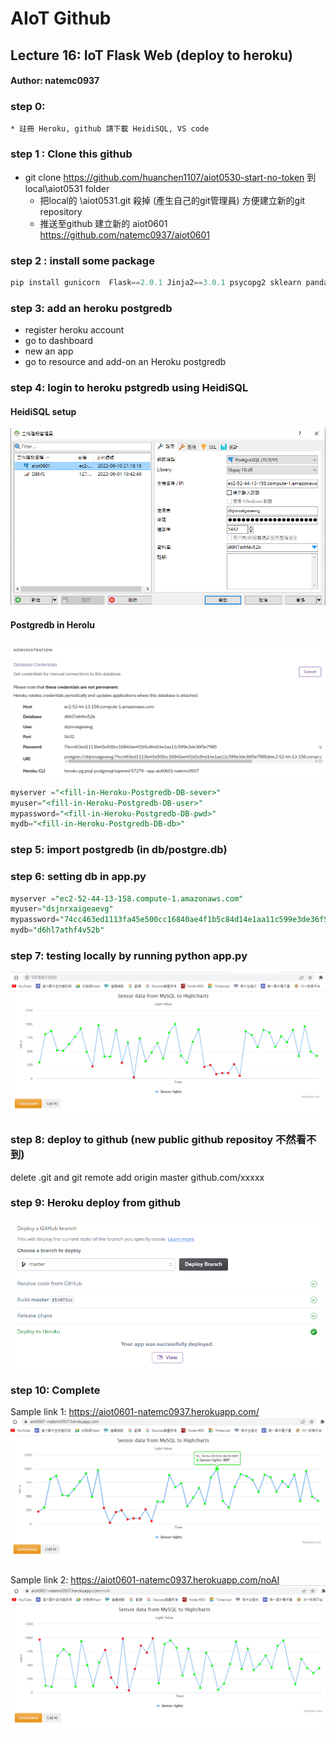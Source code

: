 # AIoT Github

## Lecture 16: IoT Flask Web (deploy to heroku)
#### Author: natemc0937 

### step 0:
    * 註冊 Heroku, github 請下載 HeidiSQL, VS code

### step 1 : Clone this github
* git clone https://github.com/huanchen1107/aiot0530-start-no-token 到 local\aiot0531 folder
    * 把local的 \aiot0531\.git 殺掉 (產生自己的git管理員) 方便建立新的git repository 
    * 推送至github 建立新的 aiot0601
    https://github.com/natemc0937/aiot0601

### step 2 : install some package


```python
pip install gunicorn  Flask==2.0.1 Jinja2==3.0.1 psycopg2 sklearn pandas numpy
```

### step 3: add an heroku postgredb

* register heroku account
* go to dashboard
* new an app
* go to resource and add-on an Heroku postgredb

### step 4: login to heroku pstgredb using HeidiSQL
#### HeidiSQL setup
![heidi](img/heidi.png)

#### Postgredb in Herolu
![heidi](img/postgredbOnHeroku.png)

```sql
myserver ="<fill-in-Heroku-Postgredb-DB-sever>"
myuser="<fill-in-Heroku-Postgredb-DB-user>"
mypassword="<fill-in-Heroku-Postgredb-DB-pwd>"
mydb="<fill-in-Heroku-Postgredb-DB-db>"

```
### step 5: import postgredb (in db/postgre.db)


### step 6: setting db in app.py


```sql
myserver ="ec2-52-44-13-158.compute-1.amazonaws.com"
myuser="dsjnrxaigeaevg"
mypassword="74cc463ed1113fa45e500cc16840ae4f1b5c84d14e1aa11c599e3de36f5e7985"
mydb="d6hl7athf4v52b"


```
### step 7: testing locally by running python app.py
![local success.png](img/local_success.png)

### step 8: deploy to github (new public github repositoy 不然看不到)

delete .git and git remote add origin master github.com/xxxxx

### step 9: Heroku deploy from github
![success_deployed](img/Heroku_deploy.png)

### step 10: Complete

Sample link 1:
https://aiot0601-natemc0937.herokuapp.com/
![remote_AI](img/remote_AI.png)

Sample link 2: 
https://aiot0601-natemc0937.herokuapp.com/noAI
![remote_random](img/remote_random.png)
